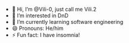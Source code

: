 - 👋 Hi, I’m @Vili-0, just call me Vili.2
- 👀 I’m interested in DnD
- 🌱 I’m currently learning software engineering
- 😄 Pronouns: He/him
- ⚡ Fun fact: I have insomnia!

<!---
Vili-0/Vili-0 is a ✨ special ✨ repository because its `README.md` (this file) appears on your GitHub profile.
You can click the Preview link to take a look at your changes.
--->
